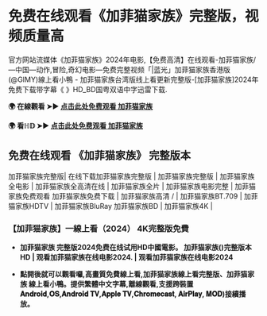 # 免费在线观看《加菲猫家族》完整版，视频质量高

官方网站流媒体《加菲猫家族》2024年电影,【免费高清】在线观看-加菲猫家族/ —中国—动作,冒险,奇幻电影—免费完整视频「|蓝光」加菲猫家族香港版(@GIMY)線上看小鴨 - 加菲猫家族台湾版线上看更新完整版-[加菲猫家族]2024年免费下载带字幕《 》HD_BD国粤双语中字迅雷下载.

**🌍 在線觀看 ➤► [点击此处免费观看 加菲猫家族](https://lencia-jere-enmi.github.io/mumbuls/zh-thegarfieldmovie.html)**

**🌍 看ℍ𝔻 ➤► [点击此处免费观看 加菲猫家族](https://lencia-jere-enmi.github.io/mumbuls/zh-thegarfieldmovie.html)**

## 免费在线观看 《加菲猫家族》 完整版本
加菲猫家族完整版| 在线下载加菲猫家族完整版 | 加菲猫家族完整版 | 加菲猫家族全电影 | 加菲猫家族全高清在线 | 加菲猫家族全片 | 加菲猫家族电影完整 | 加菲猫家族免费观看 加菲猫家族免费下载 | 加菲猫家族高清 / | 加菲猫家族BT.709 | 加菲猫家族HDTV | 加菲猫家族BluRay 加菲猫家族BD | 加菲猫家族4K |

### 【加菲猫家族】一線上看（2024） 4K完整版免費

- **加菲猫家族 完整版2024免费在线试用HD中國電影。 加菲猫家族()完整版本 HD | 观看加菲猫家族在线电影2024. | 观看加菲猫家族在线电影2024**

- **點開後就可以觀看囉,高畫質免費線上看,加菲猫家族線上看完整版、加菲猫家族 線上看小鴨。提供繁體中文字幕,離線觀看,支援跨裝置𝐀𝐧𝐝𝐫𝐨𝐢𝐝,𝐎𝐒,𝐀𝐧𝐝𝐫𝐨𝐢𝐝 𝐓𝐕,𝐀𝐩𝐩𝐥𝐞 𝐓𝐕,𝐂𝐡𝐫𝐨𝐦𝐞𝐜𝐚𝐬𝐭, 𝐀𝐢𝐫𝐏𝐥𝐚𝐲, 𝐌𝐎𝐃)接續播放。**
